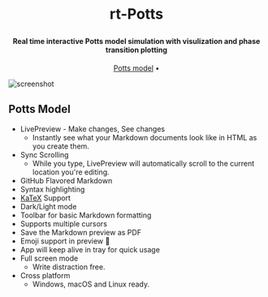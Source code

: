 
<h1 align="center">
 
  rt-Potts
  <br>
</h1>

<h4 align="center">Real time interactive Potts model simulation with visulization and phase transition plotting </a></h4>


<p align="center">
  <a href="#key-features">Potts model</a> •
</p>

![screenshot](https://github.com/pankmadafaki/rt-Potts/blob/main/potts.gif)

## Potts Model

* LivePreview - Make changes, See changes
  - Instantly see what your Markdown documents look like in HTML as you create them.
* Sync Scrolling
  - While you type, LivePreview will automatically scroll to the current location you're editing.
* GitHub Flavored Markdown  
* Syntax highlighting
* [KaTeX](https://khan.github.io/KaTeX/) Support
* Dark/Light mode
* Toolbar for basic Markdown formatting
* Supports multiple cursors
* Save the Markdown preview as PDF
* Emoji support in preview :tada:
* App will keep alive in tray for quick usage
* Full screen mode
  - Write distraction free.
* Cross platform
  - Windows, macOS and Linux ready.

